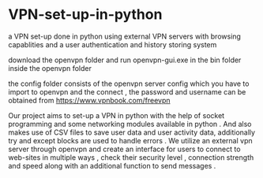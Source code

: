 # VPN-set-up-in-python
a VPN set-up done in python using external VPN servers with browsing capablities and a user authentication and history storing system

download the openvpn folder and run openvpn-gui.exe in the bin folder inside the openvpn folder
 
the config folder consists of the openvpn server config which you have to import to openvpn and the connect , the password and username can be obtained from https://www.vpnbook.com/freevpn

Our project aims to set-up a VPN in python with the help of socket programming and some networking modules available in python . And also makes use of CSV files to save user data and user activity data, additionally try and except blocks are used to handle errors . We utilize an external vpn server through openvpn and create an interface for users to connect to web-sites in multiple ways , check their security level , connection strength and speed along with an additional function to send messages . 
